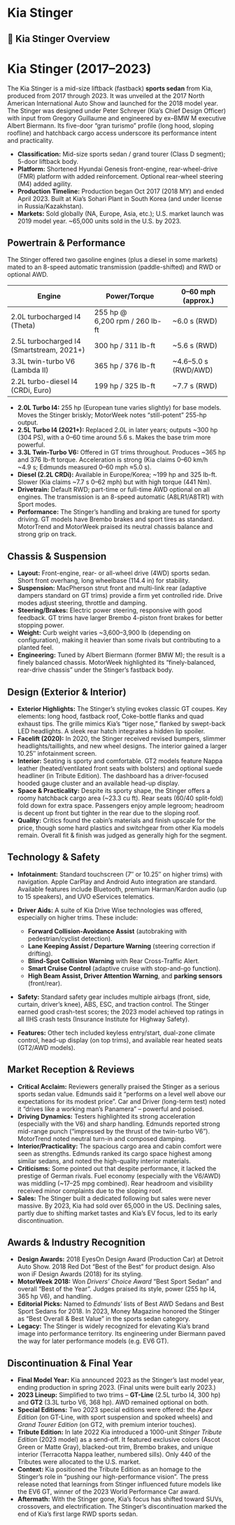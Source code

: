 # Kia Stinger

## 📘 Kia Stinger Overview

# Kia Stinger (2017–2023)

The Kia Stinger is a mid-size liftback (fastback) **sports sedan** from Kia, produced from 2017 through 2023. It was unveiled at the 2017 North American International Auto Show and launched for the 2018 model year. The Stinger was designed under Peter Schreyer (Kia’s Chief Design Officer) with input from Gregory Guillaume and engineered by ex–BMW M executive Albert Biermann. Its five-door “gran turismo” profile (long hood, sloping roofline) and hatchback cargo access underscore its performance intent and practicality.

* **Classification:** Mid-size sports sedan / grand tourer (Class D segment); 5-door liftback body.
* **Platform:** Shortened Hyundai Genesis front-engine, rear-wheel-drive (FMR) platform with added reinforcement. Optional rear-wheel steering (M4) added agility.
* **Production Timeline:** Production began Oct 2017 (2018 MY) and ended April 2023. Built at Kia’s Sohari Plant in South Korea (and under license in Russia/Kazakhstan).
* **Markets:** Sold globally (NA, Europe, Asia, etc.); U.S. market launch was 2019 model year. \~65,000 units sold in the U.S. by 2023.

## Powertrain & Performance

The Stinger offered two gasoline engines (plus a diesel in some markets) mated to an 8-speed automatic transmission (paddle-shifted) and RWD or optional AWD.

| Engine                                    | Power/Torque                   | 0–60 mph (approx.)    |
| ----------------------------------------- | ------------------------------ | --------------------- |
| 2.0L turbocharged I4 (Theta)              | 255 hp @ 6,200 rpm / 260 lb-ft | \~6.0 s (RWD)         |
| 2.5L turbocharged I4 (Smartstream, 2021+) | 300 hp / 311 lb-ft             | \~5.6 s (RWD)         |
| 3.3L twin-turbo V6 (Lambda II)            | 365 hp / 376 lb-ft             | \~4.6–5.0 s (RWD/AWD) |
| 2.2L turbo-diesel I4 (CRDi, Euro)         | 199 hp / 325 lb-ft             | \~7.7 s (RWD)         |

* **2.0L Turbo I4:** 255 hp (European tune varies slightly) for base models. Moves the Stinger briskly; MotorWeek notes “still-potent” 255-hp output.
* **2.5L Turbo I4 (2021+):** Replaced 2.0L in later years; outputs \~300 hp (304 PS), with a 0–60 time around 5.6 s. Makes the base trim more powerful.
* **3.3L Twin-Turbo V6:** Offered in GT trims throughout. Produces \~365 hp and 376 lb-ft torque. Acceleration is strong (Kia claims 0–60 km/h \~4.9 s; Edmunds measured 0–60 mph ≈5.0 s).
* **Diesel (2.2L CRDi):** Available in Europe/Korea; \~199 hp and 325 lb-ft. Slower (Kia claims \~7.7 s 0–62 mph) but with high torque (441 Nm).
* **Drivetrain:** Default RWD; part-time or full-time AWD optional on all engines. The transmission is an 8-speed automatic (A8LR1/A8TR1) with Sport modes.
* **Performance:** The Stinger’s handling and braking are tuned for sporty driving. GT models have Brembo brakes and sport tires as standard. MotorTrend and MotorWeek praised its neutral chassis balance and strong grip on track.

## Chassis & Suspension

* **Layout:** Front-engine, rear- or all-wheel drive (4WD) sports sedan. Short front overhang, long wheelbase (114.4 in) for stability.
* **Suspension:** MacPherson strut front and multi-link rear (adaptive dampers standard on GT trims) provide a firm yet controlled ride. Drive modes adjust steering, throttle and damping.
* **Steering/Brakes:** Electric power steering, responsive with good feedback. GT trims have larger Brembo 4-piston front brakes for better stopping power.
* **Weight:** Curb weight varies \~3,600–3,900 lb (depending on configuration), making it heavier than some rivals but contributing to a planted feel.
* **Engineering:** Tuned by Albert Biermann (former BMW M); the result is a finely balanced chassis. MotorWeek highlighted its “finely-balanced, rear-drive chassis” under the Stinger’s fastback body.

## Design (Exterior & Interior)

* **Exterior Highlights:** The Stinger’s styling evokes classic GT coupes. Key elements: long hood, fastback roof, Coke-bottle flanks and quad exhaust tips. The grille mimics Kia’s “tiger nose,” flanked by swept-back LED headlights. A sleek rear hatch integrates a hidden lip spoiler.
* **Facelift (2020):** In 2020, the Stinger received revised bumpers, slimmer headlights/taillights, and new wheel designs. The interior gained a larger 10.25″ infotainment screen.
* **Interior:** Seating is sporty and comfortable. GT2 models feature Nappa leather (heated/ventilated front seats with bolsters) and optional suede headliner (in Tribute Edition). The dashboard has a driver-focused hooded gauge cluster and an available head-up display.
* **Space & Practicality:** Despite its sporty shape, the Stinger offers a roomy hatchback cargo area (\~23.3 cu ft). Rear seats (60/40 split-fold) fold down for extra space. Passengers enjoy ample legroom; headroom is decent up front but tighter in the rear due to the sloping roof.
* **Quality:** Critics found the cabin’s materials and finish upscale for the price, though some hard plastics and switchgear from other Kia models remain. Overall fit & finish was judged as generally high for the segment.

## Technology & Safety

* **Infotainment:** Standard touchscreen (7″ or 10.25″ on higher trims) with navigation. Apple CarPlay and Android Auto integration are standard. Available features include Bluetooth, premium Harman/Kardon audio (up to 15 speakers), and UVO eServices telematics.
* **Driver Aids:** A suite of Kia Drive Wise technologies was offered, especially on higher trims. These include:

  * **Forward Collision-Avoidance Assist** (autobraking with pedestrian/cyclist detection).
  * **Lane Keeping Assist / Departure Warning** (steering correction if drifting).
  * **Blind-Spot Collision Warning** with Rear Cross-Traffic Alert.
  * **Smart Cruise Control** (adaptive cruise with stop-and-go function).
  * **High Beam Assist, Driver Attention Warning**, and **parking sensors** (front/rear).
* **Safety:** Standard safety gear includes multiple airbags (front, side, curtain, driver’s knee), ABS, ESC, and traction control. The Stinger earned good crash-test scores; the 2023 model achieved top ratings in all IIHS crash tests (Insurance Institute for Highway Safety).
* **Features:** Other tech included keyless entry/start, dual-zone climate control, head-up display (on top trims), and available rear heated seats (GT2/AWD models).

## Market Reception & Reviews

* **Critical Acclaim:** Reviewers generally praised the Stinger as a serious sports sedan value. Edmunds said it “performs on a level well above our expectations for its modest price”. Car and Driver (long-term test) noted it “drives like a working man’s Panamera” – powerful and poised.
* **Driving Dynamics:** Testers highlighted its strong acceleration (especially with the V6) and sharp handling. Edmunds reported strong mid-range punch (“impressed by the thrust of the twin-turbo V6”). MotorTrend noted neutral turn-in and composed damping.
* **Interior/Practicality:** The spacious cargo area and cabin comfort were seen as strengths. Edmunds ranked its cargo space highest among similar sedans, and noted the high-quality interior materials.
* **Criticisms:** Some pointed out that despite performance, it lacked the prestige of German rivals. Fuel economy (especially with the V6/AWD) was middling (\~17–25 mpg combined). Rear headroom and visibility received minor complaints due to the sloping roof.
* **Sales:** The Stinger built a dedicated following but sales were never massive. By 2023, Kia had sold over 65,000 in the US. Declining sales, partly due to shifting market tastes and Kia’s EV focus, led to its early discontinuation.

## Awards & Industry Recognition

* **Design Awards:** 2018 EyesOn Design Award (Production Car) at Detroit Auto Show. 2018 Red Dot “Best of the Best” for product design. Also won iF Design Awards (2018) for its styling.
* **MotorWeek 2018:** Won *Drivers’ Choice Award* “Best Sport Sedan” and overall “Best of the Year”. Judges praised its style, power (255 hp I4, 365 hp V6), and handling.
* **Editorial Picks:** Named to *Edmunds*’ lists of Best AWD Sedans and Best Sport Sedans for 2018. In 2023, Money Magazine honored the Stinger as “Best Overall & Best Value” in the sports sedan category.
* **Legacy:** The Stinger is widely recognized for elevating Kia’s brand image into performance territory. Its engineering under Biermann paved the way for later performance models (e.g. EV6 GT).

## Discontinuation & Final Year

* **Final Model Year:** Kia announced 2023 as the Stinger’s last model year, ending production in spring 2023. (Final units were built early 2023.)
* **2023 Lineup:** Simplified to two trims – **GT-Line** (2.5L turbo I4, 300 hp) and **GT2** (3.3L turbo V6, 368 hp). AWD remained optional on both.
* **Special Editions:** Two 2023 special editions were offered: the *Apex Edition* (on GT-Line, with sport suspension and spoked wheels) and *Grand Tourer Edition* (on GT2, with premium interior touches).
* **Tribute Edition:** In late 2022 Kia introduced a 1000-unit *Stinger Tribute Edition* (2023 model) as a send-off. It featured exclusive colors (Ascot Green or Matte Gray), blacked-out trim, Brembo brakes, and unique interior (Terracotta Nappa leather, numbered sills). Only 440 of the Tributes were allocated to the U.S. market.
* **Context:** Kia positioned the Tribute Edition as an homage to the Stinger’s role in “pushing our high-performance vision”. The press release noted that learnings from Stinger influenced future models like the EV6 GT, winner of the 2023 World Performance Car award.
* **Aftermath:** With the Stinger gone, Kia’s focus has shifted toward SUVs, crossovers, and electrification. The Stinger’s discontinuation marked the end of Kia’s first large RWD sports sedan.
